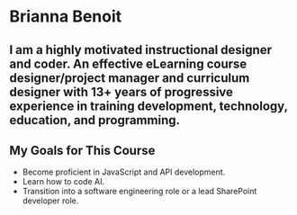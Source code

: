 # Brianna Benoit
## I am a highly motivated instructional designer and coder. An effective eLearning course designer/project manager and curriculum designer with 13+ years of progressive experience in training development, technology, education, and programming.
## My Goals for This Course
- Become proficient in JavaScript and API development.
- Learn how to code AI.
- Transition into a software engineering role or a lead SharePoint developer role.